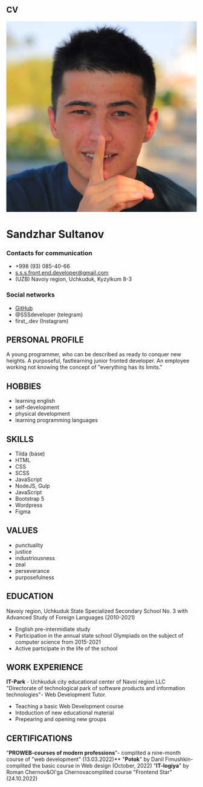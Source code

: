 ## CV
![SandzharSultanov](me.jpg)
# Sandzhar Sultanov
### Contacts for communication
* +998 (93) 085-40-66
* s.s.s.front.end.developer@gmail.com
* (UZB) Navoiy region, Uchkuduk, Kyzylkum 8-3
### Social networks

* [GitHub](адрес "https://github.com/SSS-Front-End
")
* @SSSdeveloper (telegram)
* first_.dev (Instagram)

## PERSONAL PROFILE
A young programmer, who can be described as
ready to conquer new heights. A purposeful, fastlearning junior fronted developer. An employee
working not knowing the concept of "everything
has its limits."
## HOBBIES
* learning english
* self-development
* physical development
* learning programming languages
## SKILLS
* Tilda (base)
* HTML
* CSS
* SCSS
* JavaScript
* NodeJS, Gulp
* JavaScript
* Bootstrap 5
* Wordpress
* Figma
## VALUES
* punctuality
* justice
* industriousness
* zeal
* perseverance
* purposefulness
## EDUCATION
Navoiy region, Uchkuduk State Specialized
Secondary School No. 3 with Advanced Study of
Foreign Languages (2010-2021)
* English pre-intermidiate study
* Participation in the annual state school Olympiads
on the subject of computer science from 2015-2021
* Active participate in the life of the school
## WORK EXPERIENCE
**IT-Park** - Uchkuduk city educational center of Navoi
region LLC "Directorate of technological park of software
products and information technologies"- Web
Development Tutor.
* Teaching a basic Web Development course
* Intoduction of new educational material
* Prepearing and opening new groups
## CERTIFICATIONS
"**PROWEB-courses of modern professions**"-
complited a nine-month course of "web
development" (13.03.2022)**
"**Potok**" by Danil Fimushkin-complited the basic
course in Web design (October, 2022)
"**IT-logiya**" by Roman Chernov&Ol'ga Chernovacomplited course "Frontend Star" (24.10.2022)
